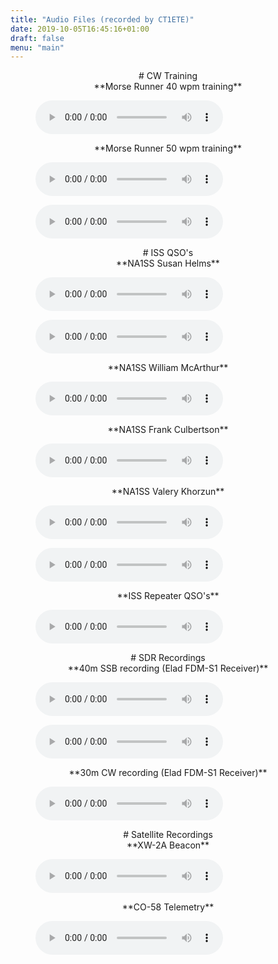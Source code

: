 ```yaml
---
title: "Audio Files (recorded by CT1ETE)"
date: 2019-10-05T16:45:16+01:00
draft: false
menu: "main"
---
```

<center>
# CW Training
</center>
<center>**Morse Runner 40 wpm training**</center>

<figure {{ with .Get "class" }}class="{{ . }}"{{ end }}>
<audio controls preload="{{ .Get "preload" | default "metadata" }}">
{{ with .Get "src" }}<source src="/audio/MorseRunner_40wpm.wav" type="audio/mpeg">{{ end }}
{{ with .Get "caption" }}<figcaption>{{ . }}</figcaption>{{ end }}
</audio>
</figure>

<center>**Morse Runner 50 wpm training**</center>

<figure {{ with .Get "class" }}class="{{ . }}"{{ end }}>
<audio controls preload="{{ .Get "preload" | default "metadata" }}">
{{ with .Get "src" }}<source src="/audio/MorseRunner50.wav" type="audio/mpeg">{{ end }}
{{ with .Get "caption" }}<figcaption>{{ . }}</figcaption>{{ end }}
</audio>
</figure>

<figure {{ with .Get "class" }}class="{{ . }}"{{ end }}>
<audio controls preload="{{ .Get "preload" | default "metadata" }}">
{{ with .Get "src" }}<source src="/audio/MorseRunner_50wpm.wav" type="audio/mpeg">{{ end }}
{{ with .Get "caption" }}<figcaption>{{ . }}</figcaption>{{ end }}
</audio>
</figure>

<center>
# ISS QSO's
</center>

<center>**NA1SS Susan Helms**</center>

<figure {{ with .Get "class" }}class="{{ . }}"{{ end }}>
<audio controls preload="{{ .Get "preload" | default "metadata" }}">
{{ with .Get "src" }}<source src="/audio/iss2362001.mp3" type="audio/mpeg">{{ end }}
{{ with .Get "caption" }}<figcaption>{{ . }}</figcaption>{{ end }}
</audio>
</figure>

<figure {{ with .Get "class" }}class="{{ . }}"{{ end }}>
<audio controls preload="{{ .Get "preload" | default "metadata" }}">
{{ with .Get "src" }}<source src="/audio/iss2462001.mp3" type="audio/mpeg">{{ end }}
{{ with .Get "caption" }}<figcaption>{{ . }}</figcaption>{{ end }}
</audio>
</figure>

<center>**NA1SS William McArthur**</center>

<figure {{ with .Get "class" }}class="{{ . }}"{{ end }}>
<audio controls preload="{{ .Get "preload" | default "metadata" }}">
{{ with .Get "src" }}<source src="/audio/na1ss_bill.mp3" type="audio/mpeg">{{ end }}
{{ with .Get "caption" }}<figcaption>{{ . }}</figcaption>{{ end }}
</audio>
</figure>

<center>**NA1SS Frank Culbertson**</center>

<figure {{ with .Get "class" }}class="{{ . }}"{{ end }}>
<audio controls preload="{{ .Get "preload" | default "metadata" }}">
{{ with .Get "src" }}<source src="/audio/frank_iss21102001.mp3" type="audio/mpeg">{{ end }}
{{ with .Get "caption" }}<figcaption>{{ . }}</figcaption>{{ end }}
</audio>
</figure>

<center>**NA1SS Valery Khorzun**</center>

<figure {{ with .Get "class" }}class="{{ . }}"{{ end }}>
<audio controls preload="{{ .Get "preload" | default "metadata" }}">
{{ with .Get "src" }}<source src="/audio/valery22062002.mp3" type="audio/mpeg">{{ end }}
{{ with .Get "caption" }}<figcaption>{{ . }}</figcaption>{{ end }}
</audio>
</figure>

<figure {{ with .Get "class" }}class="{{ . }}"{{ end }}>
<audio controls preload="{{ .Get "preload" | default "metadata" }}">
{{ with .Get "src" }}<source src="/audio/valery23062002.mp3" type="audio/mpeg">{{ end }}
{{ with .Get "caption" }}<figcaption>{{ . }}</figcaption>{{ end }}
</audio>
</figure>

<center>**ISS Repeater QSO's**</center>

<figure {{ with .Get "class" }}class="{{ . }}"{{ end }}>
<audio controls preload="{{ .Get "preload" | default "metadata" }}">
{{ with .Get "src" }}<source src="/audio/ct1ete_iss_repetidor.mp3" type="audio/mpeg">{{ end }}
{{ with .Get "caption" }}<figcaption>{{ . }}</figcaption>{{ end }}
</audio>
</figure>

<center>
# SDR Recordings
</center>

<center>**40m SSB recording (Elad FDM-S1 Receiver)**</center>

<figure {{ with .Get "class" }}class="{{ . }}"{{ end }}>
<audio controls preload="{{ .Get "preload" | default "metadata" }}">
{{ with .Get "src" }}<source src="/audio/7MHz_Ham.wav" type="audio/mpeg">{{ end }}
{{ with .Get "caption" }}<figcaption>{{ . }}</figcaption>{{ end }}
</audio>
</figure>

<figure {{ with .Get "class" }}class="{{ . }}"{{ end }}>
<audio controls preload="{{ .Get "preload" | default "metadata" }}">
{{ with .Get "src" }}<source src="/audio/7MHz_Ham2.wav" type="audio/mpeg">{{ end }}
{{ with .Get "caption" }}<figcaption>{{ . }}</figcaption>{{ end }}
</audio>
</figure>

<center>**30m CW recording (Elad FDM-S1 Receiver)**</center>

<figure {{ with .Get "class" }}class="{{ . }}"{{ end }}>
<audio controls preload="{{ .Get "preload" | default "metadata" }}">
{{ with .Get "src" }}<source src="/audio/10MHz_Ham.wav" type="audio/mpeg">{{ end }}
{{ with .Get "caption" }}<figcaption>{{ . }}</figcaption>{{ end }}
</audio>
</figure>

<center>
# Satellite Recordings
</center>

<center>**XW-2A Beacon**</center>

<figure {{ with .Get "class" }}class="{{ . }}"{{ end }}>
<audio controls preload="{{ .Get "preload" | default "metadata" }}">
{{ with .Get "src" }}<source src="/audio/XW-2A_beacon.mp3" type="audio/mpeg">{{ end }}
{{ with .Get "caption" }}<figcaption>{{ . }}</figcaption>{{ end }}
</audio>
</figure>

<center>**CO-58 Telemetry**</center>

<figure {{ with .Get "class" }}class="{{ . }}"{{ end }}>
<audio controls preload="{{ .Get "preload" | default "metadata" }}">
{{ with .Get "src" }}<source src="/audio/co-58.wav" type="audio/mpeg">{{ end }}
{{ with .Get "caption" }}<figcaption>{{ . }}</figcaption>{{ end }}
</audio>
</figure>
